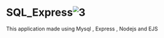# SQL_Express![3](https://github.com/RadhikaaSathe/SQL_Express/assets/72306932/c82c32ef-d209-4487-9f9f-0f751c08e847)

This application made using Mysql , Express , Nodejs and EJS
